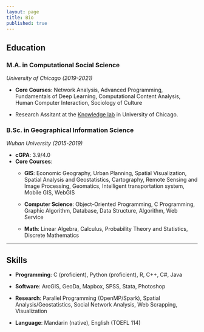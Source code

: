 ```yaml
---
layout: page
title: Bio
published: true
---
```


## Education

### M.A. in Computational Social Science
*University of Chicago (2019-2021)*

+ **Core Courses**: Network Analysis, Advanced Programming, Fundamentals of Deep Learning, Computational Content Analysis, Human Computer Interaction, Sociology of Culture

+ Research Assitant at the [Knowledge lab](https://www.knowledgelab.org/people/detail/ziwen_chen/) in University of Chicago.


### B.Sc. in Geographical Information Science
*Wuhan University (2015-2019)*

+ **cGPA**: 3.9/4.0
+ **Core Courses**:
  + **GIS**: Economic Geography, Urban Planning, Spatial Visualization, Spatial Analysis and Geostatistics, Cartography, Remote Sensing and Image Processing, Geomatics, Intelligent transportation system, Mobile GIS, WebGIS
  
  + **Computer Science**: Object-Oriented Programming, C Programming, Graphic Algorithm, Database, Data Structure, Algorithm, Web Service
  
  + **Math**: Linear Algebra, Calculus, Probability Theory and Statistics, Discrete Mathematics
 
---

## Skills
- **Programming**: C (proficient), Python (proficient), R, C++, C#, Java

- **Software**: ArcGIS, GeoDa, Mapbox, SPSS, Stata, Photoshop

- **Research**: Parallel Programming (OpenMP/Spark), Spatial Analysis/Geostatistics, Social Network Analysis, Web Scrapping, Visualization

- **Language**: Mandarin (native), English (TOEFL 114)

